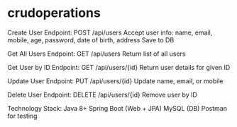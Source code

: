 # crudoperations

Create User
Endpoint: POST /api/users
Accept user info: name, email, mobile, age, password, date of birth, address
Save to DB


Get All Users
Endpoint: GET /api/users
Return list of all users


Get User by ID
Endpoint: GET /api/users/{id}
Return user details for given ID


Update User
Endpoint: PUT /api/users/{id}
Update name, email, or mobile


Delete User
Endpoint: DELETE /api/users/{id}
Remove user by ID


Technology Stack:
Java 8+
Spring Boot (Web + JPA)
MySQL (DB)
Postman for testing


